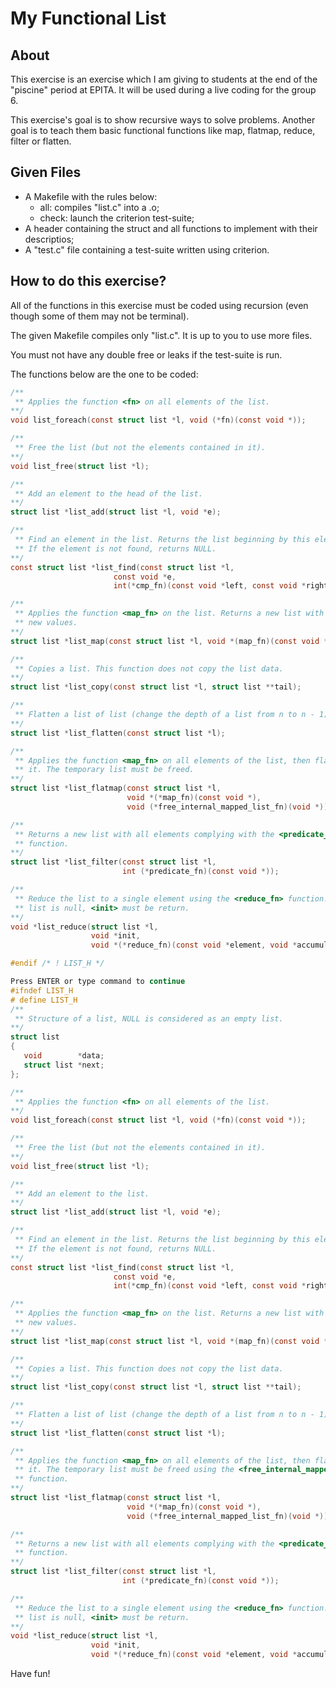 My Functional List
=================

## About
This exercise is an exercise which I am giving to students at the end of the
"piscine" period at EPITA. It will be used during a live coding for the group
6.

This exercise's goal is to show recursive ways to solve problems. Another goal
is to teach them basic functional functions like map, flatmap, reduce, filter
or flatten.

## Given Files
- A Makefile with the rules below:
	- all: compiles "list.c" into a .o;
	- check: launch the criterion test-suite;
- A header containing the struct and all functions to implement with their descriptios;
- A "test.c" file containing a test-suite written using criterion.

## How to do this exercise?
All of the functions in this exercise must be coded using recursion (even though
some of them may not be terminal).

The given Makefile compiles only "list.c". It is up to you to use more files.

You must not have any double free or leaks if the test-suite is run.

The functions below are the one to be coded:
```c
/**
 ** Applies the function <fn> on all elements of the list.
**/
void list_foreach(const struct list *l, void (*fn)(const void *));

/**
 ** Free the list (but not the elements contained in it).
**/
void list_free(struct list *l);

/**
 ** Add an element to the head of the list.
**/
struct list *list_add(struct list *l, void *e);

/**
 ** Find an element in the list. Returns the list beginning by this element.
 ** If the element is not found, returns NULL.
**/
const struct list *list_find(const struct list *l,
                       const void *e,
                       int(*cmp_fn)(const void *left, const void *right));

/**
 ** Applies the function <map_fn> on the list. Returns a new list with the
 ** new values.
**/
struct list *list_map(const struct list *l, void *(map_fn)(const void *));

/**
 ** Copies a list. This function does not copy the list data.
**/
struct list *list_copy(const struct list *l, struct list **tail);

/**
 ** Flatten a list of list (change the depth of a list from n to n - 1).
**/
struct list *list_flatten(const struct list *l);

/**
 ** Applies the function <map_fn> on all elements of the list, then flatten
 ** it. The temporary list must be freed.
**/
struct list *list_flatmap(const struct list *l,
                          void *(*map_fn)(const void *),
                          void (*free_internal_mapped_list_fn)(void *));

/**
 ** Returns a new list with all elements complying with the <predicate_fn>
 ** function.
**/
struct list *list_filter(const struct list *l,
                         int (*predicate_fn)(const void *));

/**
 ** Reduce the list to a single element using the <reduce_fn> function. If the
 ** list is null, <init> must be return.
**/
void *list_reduce(struct list *l,
                  void *init,
                  void *(*reduce_fn)(const void *element, void *accumulator));

#endif /* ! LIST_H */

Press ENTER or type command to continue
#ifndef LIST_H
# define LIST_H
/**
 ** Structure of a list, NULL is considered as an empty list.
**/
struct list
{
   void        *data;
   struct list *next;
};

/**
 ** Applies the function <fn> on all elements of the list.
**/
void list_foreach(const struct list *l, void (*fn)(const void *));

/**
 ** Free the list (but not the elements contained in it).
**/
void list_free(struct list *l);

/**
 ** Add an element to the list.
**/
struct list *list_add(struct list *l, void *e);

/**
 ** Find an element in the list. Returns the list beginning by this element.
 ** If the element is not found, returns NULL.
**/
const struct list *list_find(const struct list *l,
                       const void *e,
                       int(*cmp_fn)(const void *left, const void *right));

/**
 ** Applies the function <map_fn> on the list. Returns a new list with the
 ** new values.
**/
struct list *list_map(const struct list *l, void *(map_fn)(const void *));

/**
 ** Copies a list. This function does not copy the list data.
**/
struct list *list_copy(const struct list *l, struct list **tail);

/**
 ** Flatten a list of list (change the depth of a list from n to n - 1).
**/
struct list *list_flatten(const struct list *l);

/**
 ** Applies the function <map_fn> on all elements of the list, then flatten
 ** it. The temporary list must be freed using the <free_internal_mapped_list_fn>
 ** function.
**/
struct list *list_flatmap(const struct list *l,
                          void *(*map_fn)(const void *),
                          void (*free_internal_mapped_list_fn)(void *));

/**
 ** Returns a new list with all elements complying with the <predicate_fn>
 ** function.
**/
struct list *list_filter(const struct list *l,
                         int (*predicate_fn)(const void *));

/**
 ** Reduce the list to a single element using the <reduce_fn> function. If the
 ** list is null, <init> must be return.
**/
void *list_reduce(struct list *l,
                  void *init,
                  void *(*reduce_fn)(const void *element, void *accumulator));
```

Have fun!
